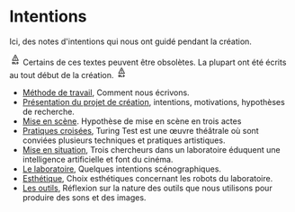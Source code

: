 Intentions
==========

Ici, des notes d'intentions qui nous ont guidé pendant la création.

![warning-old](/ressources/icons/warning-old.png) Certains de ces textes peuvent être obsolètes. La plupart ont été écrits au tout début de la création. ![warning-old](/ressources/icons/warning-old.png)

- [Méthode de travail](methode-de-travail.md), Comment nous écrivons.
- [Présentation du projet de création](presentation-du-projet-de-creation.md), intentions, motivations, hypothèses de recherche.
- [Mise en scène](mise-en-scene.md). Hypothèse de mise en scène en trois actes
- [Pratiques croisées](pratiques-croisees.md), Turing Test est une œuvre théâtrale où sont conviées plusieurs techniques et pratiques artistiques.
- [Mise en situation](mise-en-situation.md), Trois chercheurs dans un laboratoire éduquent une intelligence artificielle et font du cinéma.
- [Le laboratoire](le-laboratoire.md), Quelques intentions scénographiques.
- [Esthétique](esthetique.md), Choix esthétiques concernant les robots du laboratoire.
- [Les outils](les-outils.md), Réflexion sur la nature des outils que nous utilisons pour produire des sons et des images.
